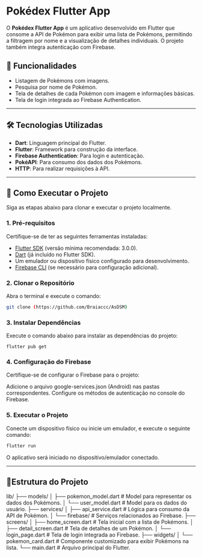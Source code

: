 # Pokédex Flutter App

O **Pokédex Flutter App** é um aplicativo desenvolvido em Flutter que consome a API de Pokémon para exibir uma lista de Pokémons, permitindo a filtragem por nome e a visualização de detalhes individuais. O projeto também integra autenticação com Firebase.

## 📝 Funcionalidades

- Listagem de Pokémons com imagens.
- Pesquisa por nome de Pokémon.
- Tela de detalhes de cada Pokémon com imagem e informações básicas.
- Tela de login integrada ao Firebase Authentication.

---

## 🛠️ Tecnologias Utilizadas

- **Dart**: Linguagem principal do Flutter.
- **Flutter**: Framework para construção da interface.
- **Firebase Authentication**: Para login e autenticação.
- **PokéAPI**: Para consumo dos dados dos Pokémons.
- **HTTP**: Para realizar requisições à API.

---

## 🚀 Como Executar o Projeto

Siga as etapas abaixo para clonar e executar o projeto localmente.

### 1. Pré-requisitos

Certifique-se de ter as seguintes ferramentas instaladas:

- [Flutter SDK](https://docs.flutter.dev/get-started/install) (versão mínima recomendada: 3.0.0).
- [Dart](https://dart.dev/get-dart) (já incluído no Flutter SDK).
- Um emulador ou dispositivo físico configurado para desenvolvimento.
- [Firebase CLI](https://firebase.google.com/docs/cli) (se necessário para configuração adicional).

### 2. Clonar o Repositório

Abra o terminal e execute o comando:

```bash
git clone (https://github.com/Braiaccc/AsDSM) 
```

### 3. Instalar Dependências
Execute o comando abaixo para instalar as dependências do projeto:

``` flutter pub get ```

### 4. Configuração do Firebase
Certifique-se de configurar o Firebase para o projeto:

Adicione o arquivo google-services.json (Android) nas pastas correspondentes.
Configure os métodos de autenticação no console do Firebase.

### 5. Executar o Projeto
Conecte um dispositivo físico ou inicie um emulador, e execute o seguinte comando:

```bash
flutter run
```

O aplicativo será iniciado no dispositivo/emulador conectado.

---

## 📂Estrutura do Projeto

lib/
├── models/
│   ├── pokemon_model.dart     # Model para representar os dados dos Pokémons.
│   └── user_model.dart        # Model para os dados do usuário.
├── services/
│   ├── api_service.dart       # Lógica para consumo da API de Pokémon.
│   └── firebase/              # Serviços relacionados ao Firebase.
├── screens/
│   ├── home_screen.dart       # Tela inicial com a lista de Pokémons.
│   ├── detail_screen.dart     # Tela de detalhes de um Pokémon.
│   └── login_page.dart        # Tela de login integrada ao Firebase.
├── widgets/
│   └── pokemon_card.dart      # Componente customizado para exibir Pokémons na lista.
└── main.dart                  # Arquivo principal do Flutter.
